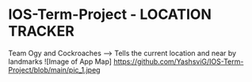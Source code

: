 # IOS-Term-Project - LOCATION TRACKER
Team Ogy and Cockroaches --> Tells the current location and near by landmarks
![Image of App Map] https://github.com/YashsviG/IOS-Term-Project/blob/main/pic_1.jpeg 
